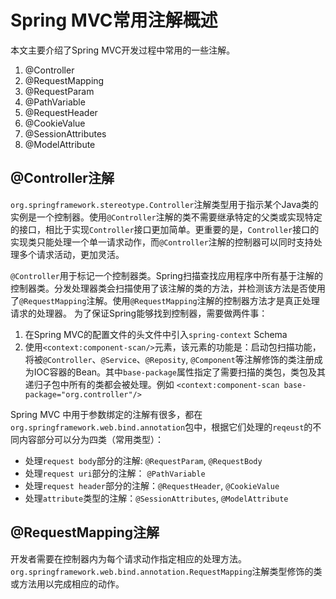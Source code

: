 # Spring MVC常用注解概述
本文主要介绍了Spring MVC开发过程中常用的一些注解。
1. @Controller
2. @RequestMapping
3. @RequestParam
4. @PathVariable
5. @RequestHeader
6. @CookieValue
7. @SessionAttributes
8. @ModelAttribute

## @Controller注解
`org.springframework.stereotype.Controller`注解类型用于指示某个Java类的实例是一个控制器。使用`@Controller`注解的类不需要继承特定的父类或实现特定的接口，相比于实现`Controller`接口更加简单。更重要的是，`Controller`接口的实现类只能处理一个单一请求动作，而`@Controller`注解的控制器可以同时支持处理多个请求活动，更加灵活。

`@Controller`用于标记一个控制器类。Spring扫描查找应用程序中所有基于注解的控制器类。分发处理器类会扫描使用了该注解的类的方法，并检测该方法是否使用了`@RequestMapping`注解。使用`@RequestMapping`注解的控制器方法才是真正处理请求的处理器。 为了保证Spring能够找到控制器，需要做两件事：
1. 在Spring MVC的配置文件的头文件中引入`spring-context` Schema
2. 使用`<context:component-scan/>`元素，该元素的功能是：启动包扫描功能，将被`@Controller`、`@Service`、`@Reposity`, `@Component`等注解修饰的类注册成为IOC容器的Bean。其中`base-package`属性指定了需要扫描的类包，类包及其递归子包中所有的类都会被处理。例如 `<context:component-scan base-package="org.controller"/>`


Spring MVC 中用于参数绑定的注解有很多，都在`org.springframework.web.bind.annotation`包中，根据它们处理的`reqeust`的不同内容部分可以分为四类（常用类型）：

- 处理`request body`部分的注解: `@RequestParam`, `@RequestBody` 
- 处理`request uri`部分的注解： `@PathVariable`
- 处理`request header`部分的注解：`@RequestHeader`, `@CookieValue`
- 处理`attribute`类型的注解：`@SessionAttributes`, `@ModelAttribute`

## @RequestMapping注解
开发者需要在控制器内为每个请求动作指定相应的处理方法。`org.springframework.web.bind.annotation.RequestMapping`注解类型修饰的类或方法用以完成相应的动作。




